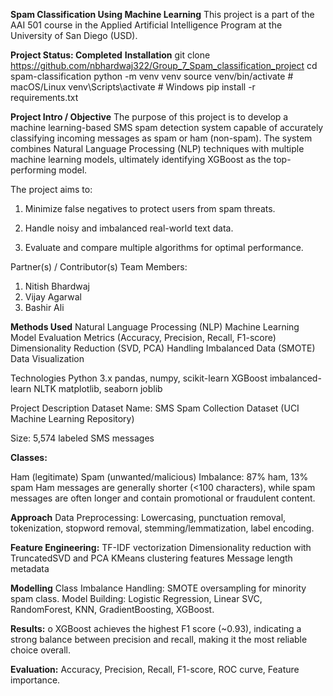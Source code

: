 **Spam Classification Using Machine Learning**
This project is a part of the AAI 501 course in the Applied Artificial Intelligence Program at the University of San Diego (USD).

**Project Status: Completed**
**Installation**
git clone https://github.com/nbhardwaj322/Group_7_Spam_classification_project
cd spam-classification
python -m venv venv
source venv/bin/activate    # macOS/Linux
venv\Scripts\activate       # Windows
pip install -r requirements.txt

**Project Intro / Objective**
The purpose of this project is to develop a machine learning-based SMS spam detection system capable of accurately classifying incoming messages as spam or ham (non-spam).
The system combines Natural Language Processing (NLP) techniques with multiple machine learning models, ultimately identifying XGBoost as the top-performing model.

The project aims to:

1) Minimize false negatives to protect users from spam threats.

2) Handle noisy and imbalanced real-world text data.

3) Evaluate and compare multiple algorithms for optimal performance.

Partner(s) / Contributor(s)
Team Members:

1) Nitish Bhardwaj
2) Vijay Agarwal
3) Bashir Ali

**Methods Used**
Natural Language Processing (NLP)
Machine Learning
Model Evaluation Metrics (Accuracy, Precision, Recall, F1-score)
Dimensionality Reduction (SVD, PCA)
Handling Imbalanced Data (SMOTE)
Data Visualization

Technologies
Python 3.x
pandas, numpy, scikit-learn
XGBoost
imbalanced-learn
NLTK
matplotlib, 
seaborn
joblib

Project Description
Dataset
Name: SMS Spam Collection Dataset (UCI Machine Learning Repository)

Size: 5,574 labeled SMS messages

**Classes:**

Ham (legitimate)
Spam (unwanted/malicious)
Imbalance: 87% ham, 13% spam
Ham messages are generally shorter (<100 characters), while spam messages are often longer and contain promotional or fraudulent content.

**Approach**
Data Preprocessing: Lowercasing, punctuation removal, tokenization, stopword removal, stemming/lemmatization, label encoding.

**Feature Engineering:**
TF-IDF vectorization
Dimensionality reduction with TruncatedSVD and PCA
KMeans clustering features
Message length metadata

**Modelling**
Class Imbalance Handling: SMOTE oversampling for minority spam class.
Model Building: Logistic Regression, Linear SVC, RandomForest, KNN, GradientBoosting, XGBoost.

**Results:**
o	XGBoost achieves the highest F1 score (~0.93), indicating a strong balance between precision and recall, making it the most reliable choice overall.

**Evaluation:**
Accuracy, Precision, Recall, F1-score, ROC curve, Feature importance.


